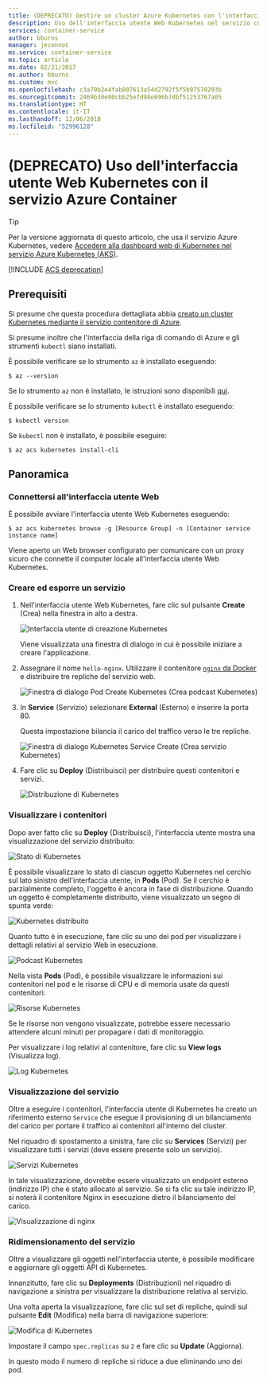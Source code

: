 ```yaml
---
title: (DEPRECATO) Gestire un cluster Azure Kubernetes con l'interfaccia utente Web
description: Uso dell'interfaccia utente Web Kubernetes nel servizio contenitore di Azure
services: container-service
author: bburns
manager: jeconnoc
ms.service: container-service
ms.topic: article
ms.date: 02/21/2017
ms.author: bburns
ms.custom: mvc
ms.openlocfilehash: c3a79b2e4fab807613a54d2792f5f5b97570293b
ms.sourcegitcommit: 2469b30e00cbb25efd98e696b7dbf51253767a05
ms.translationtype: HT
ms.contentlocale: it-IT
ms.lasthandoff: 12/06/2018
ms.locfileid: "52996128"
---
```

# <a name="deprecated-using-the-kubernetes-web-ui-with-azure-container-service"></a>(DEPRECATO) Uso dell'interfaccia utente Web Kubernetes con il servizio Azure Container

> [!TIP]
> Per la versione aggiornata di questo articolo, che usa il servizio Azure Kubernetes, vedere [Accedere alla dashboard web di Kubernetes nel servizio Azure Kubernetes (AKS)](../../aks/kubernetes-dashboard.md).

[!INCLUDE [ACS deprecation](../../../includes/container-service-kubernetes-deprecation.md)]

## <a name="prerequisites"></a>Prerequisiti
Si presume che questa procedura dettagliata abbia [creato un cluster Kubernetes mediante il servizio contenitore di Azure](container-service-kubernetes-walkthrough.md).


Si presume inoltre che l'interfaccia della riga di comando di Azure e gli strumenti `kubectl` siano installati.

È possibile verificare se lo strumento `az` è installato eseguendo:

```console
$ az --version
```

Se lo strumento `az` non è installato, le istruzioni sono disponibili [qui](https://github.com/azure/azure-cli#installation).

È possibile verificare se lo strumento `kubectl` è installato eseguendo:

```console
$ kubectl version
```

Se `kubectl` non è installato, è possibile eseguire:

```console
$ az acs kubernetes install-cli
```

## <a name="overview"></a>Panoramica

### <a name="connect-to-the-web-ui"></a>Connettersi all'interfaccia utente Web
È possibile avviare l'interfaccia utente Web Kubernetes eseguendo:

```console
$ az acs kubernetes browse -g [Resource Group] -n [Container service instance name]
```

Viene aperto un Web browser configurato per comunicare con un proxy sicuro che connette il computer locale all'interfaccia utente Web Kubernetes.

### <a name="create-and-expose-a-service"></a>Creare ed esporre un servizio
1. Nell'interfaccia utente Web Kubernetes, fare clic sul pulsante **Create** (Crea) nella finestra in alto a destra.

    ![Interfaccia utente di creazione Kubernetes](./media/container-service-kubernetes-ui/create.png)

    Viene visualizzata una finestra di dialogo in cui è possibile iniziare a creare l'applicazione.

2. Assegnare il nome `hello-nginx`. Utilizzare il contenitore [ `nginx` da Docker](https://hub.docker.com/_/nginx/) e distribuire tre repliche del servizio web.

    ![Finestra di dialogo Pod Create Kubernetes (Crea podcast Kubernetes)](./media/container-service-kubernetes-ui/nginx.png)

3. In **Service** (Servizio) selezionare **External** (Esterno) e inserire la porta 80.

    Questa impostazione bilancia il carico del traffico verso le tre repliche.

    ![Finestra di dialogo Kubernetes Service Create (Crea servizio Kubernetes)](./media/container-service-kubernetes-ui/service.png)

4. Fare clic su **Deploy** (Distribuisci) per distribuire questi contenitori e servizi.

    ![Distribuzione di Kubernetes](./media/container-service-kubernetes-ui/deploy.png)

### <a name="view-your-containers"></a>Visualizzare i contenitori
Dopo aver fatto clic su **Deploy** (Distribuisci), l'interfaccia utente mostra una visualizzazione del servizio distribuito:

![Stato di Kubernetes](./media/container-service-kubernetes-ui/status.png)

È possibile visualizzare lo stato di ciascun oggetto Kubernetes nel cerchio sul lato sinistro dell'interfaccia utente, in **Pods** (Pod). Se il cerchio è parzialmente completo, l'oggetto è ancora in fase di distribuzione. Quando un oggetto è completamente distribuito, viene visualizzato un segno di spunta verde:

![Kubernetes distribuito](./media/container-service-kubernetes-ui/deployed.png)

Quanto tutto è in esecuzione, fare clic su uno dei pod per visualizzare i dettagli relativi al servizio Web in esecuzione.

![Podcast Kubernetes](./media/container-service-kubernetes-ui/pods.png)

Nella vista **Pods** (Pod), è possibile visualizzare le informazioni sui contenitori nel pod e le risorse di CPU e di memoria usate da questi contenitori:

![Risorse Kubernetes](./media/container-service-kubernetes-ui/resources.png)

Se le risorse non vengono visualizzate, potrebbe essere necessario attendere alcuni minuti per propagare i dati di monitoraggio.

Per visualizzare i log relativi al contenitore, fare clic su **View logs** (Visualizza log).

![Log Kubernetes](./media/container-service-kubernetes-ui/logs.png)

### <a name="viewing-your-service"></a>Visualizzazione del servizio
Oltre a eseguire i contenitori, l'interfaccia utente di Kubernetes ha creato un riferimento esterno `Service` che esegue il provisioning di un bilanciamento del carico per portare il traffico ai contenitori all'interno del cluster.

Nel riquadro di spostamento a sinistra, fare clic su **Services** (Servizi) per visualizzare tutti i servizi (deve essere presente solo un servizio).

![Servizi Kubernetes](./media/container-service-kubernetes-ui/service-deployed.png)

In tale visualizzazione, dovrebbe essere visualizzato un endpoint esterno (indirizzo IP) che è stato allocato al servizio.
Se si fa clic su tale indirizzo IP, si noterà il contenitore Nginx in esecuzione dietro il bilanciamento del carico.

![Visualizzazione di nginx](./media/container-service-kubernetes-ui/nginx-page.png)

### <a name="resizing-your-service"></a>Ridimensionamento del servizio
Oltre a visualizzare gli oggetti nell'interfaccia utente, è possibile modificare e aggiornare gli oggetti API di Kubernetes.

Innanzitutto, fare clic su **Deployments** (Distribuzioni) nel riquadro di navigazione a sinistra per visualizzare la distribuzione relativa al servizio.

Una volta aperta la visualizzazione, fare clic sul set di repliche, quindi sul pulsante **Edit** (Modifica) nella barra di navigazione superiore:

![Modifica di Kubernetes](./media/container-service-kubernetes-ui/edit.png)

Impostare il campo `spec.replicas` su `2` e fare clic su **Update** (Aggiorna).

In questo modo il numero di repliche si riduce a due eliminando uno dei pod.

 

